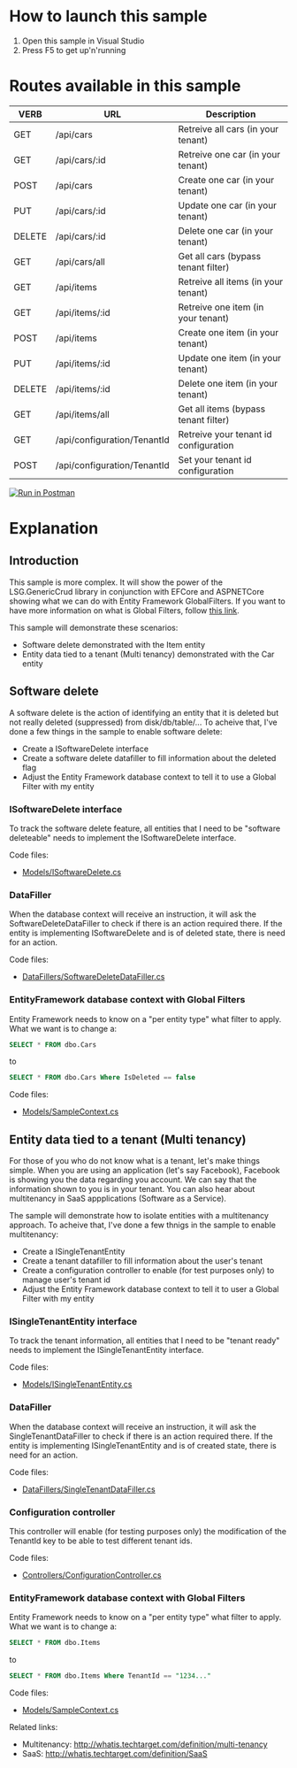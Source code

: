 # How to launch this sample
1. Open this sample in Visual Studio
2. Press F5 to get up'n'running

# Routes available in this sample

| VERB   | URL                         | Description                           |
|--------|-----------------------------|---------------------------------------|
| GET    | /api/cars                   | Retreive all cars (in your tenant)    |
| GET    | /api/cars/:id               | Retreive one car (in your tenant)     |
| POST   | /api/cars                   | Create one car (in your tenant)       |
| PUT    | /api/cars/:id               | Update one car (in your tenant)       |
| DELETE | /api/cars/:id               | Delete one car (in your tenant)       |
| GET    | /api/cars/all               | Get all cars (bypass tenant filter)   |
| GET    | /api/items                  | Retreive all items (in your tenant)   |
| GET    | /api/items/:id              | Retreive one item (in your tenant)    |
| POST   | /api/items                  | Create one item (in your tenant)      |
| PUT    | /api/items/:id              | Update one item (in your tenant)      |
| DELETE | /api/items/:id              | Delete one item (in your tenant)      |
| GET    | /api/items/all              | Get all items (bypass tenant filter)  |
| GET    | /api/configuration/TenantId | Retreive your tenant id configuration |
| POST   | /api/configuration/TenantId | Set your tenant id configuration      |

[![Run in Postman](https://run.pstmn.io/button.svg)](https://app.getpostman.com/run-collection/860c2303c6732f73793d)

# Explanation

## Introduction

This sample is more complex. It will show the power of the LSG.GenericCrud library in conjunction with EFCore and ASPNETCore showing what we can do with Entity Framework GlobalFilters. If you want to have more information on what is Global Filters, follow [this link](https://docs.microsoft.com/en-us/ef/core/querying/filters).

This sample will demonstrate these scenarios:
- Software delete demonstrated with the Item entity
- Entity data tied to a tenant (Multi tenancy) demonstrated with the Car entity

## Software delete
A software delete is the action of identifying an entity that it is deleted but not really deleted (suppressed) from disk/db/table/... To acheive that, I've done a few things in the sample to enable software delete:
- Create a ISoftwareDelete interface 
- Create a software delete datafiller to fill information about the deleted flag
- Adjust the Entity Framework database context to tell it to use a Global Filter with my entity

### ISoftwareDelete interface
To track the software delete feature, all entities that I need to be "software deleteable" needs to implement the ISoftwareDelete interface.

Code files:
- [Models/ISoftwareDelete.cs](Sample.GlobalFilters/Models/ISoftwareDelete.cs)

### DataFiller
When the database context will receive an instruction, it will ask the SoftwareDeleteDataFiller to check if there is an action required there. If the entity is implementing ISoftwareDelete and is of deleted state, there is need for an action.

Code files:
- [DataFillers/SoftwareDeleteDataFiller.cs](Sample.GlobalFilters/DataFillers/SoftwareDeleteDataFiller.cs)

### EntityFramework database context with Global Filters
Entity Framework needs to know on a "per entity type" what filter to apply. What we want is to change a:

```sql
SELECT * FROM dbo.Cars
``` 

to

```sql
SELECT * FROM dbo.Cars Where IsDeleted == false
``` 

Code files:
- [Models/SampleContext.cs](Sample.GlobalFilters/Models/SampleContext.cs)

## Entity data tied to a tenant (Multi tenancy)
For those of you who do not know what is a tenant, let's make things simple. When you are using an application (let's say Facebook), Facebook is showing you the data regarding you account. We can say that the information shown to you is in your tenant. You can also hear about multitenancy in SaaS appplications (Software as a Service).

The sample will demonstrate how to isolate entities with a multitenancy approach. To acheive that, I've done a few thnigs in the sample to enable multitenancy:
- Create a ISingleTenantEntity
- Create a tenant datafiller to fill information about the user's tenant
- Create a configuration controller to enable (for test purposes only) to manage user's tenant id
- Adjust the Entity Framework database context to tell it to user a Global Filter with my entity

### ISingleTenantEntity interface
To track the tenant information, all entities that I need to be "tenant ready" needs to implement the ISingleTenantEntity interface.

Code files:
- [Models/ISingleTenantEntity.cs](Sample.GlobalFilters/Models/ISingleTenantEntity.cs)

### DataFiller
When the database context will receive an instruction, it will ask the SingleTenantDataFiller to check if there is an action required there. If the entity is implementing ISingleTenantEntity and is of created state, there is need for an action.

Code files:
- [DataFillers/SingleTenantDataFiller.cs](Sample.GlobalFilters/DataFillers/SingleTenantDataFiller.cs)

### Configuration controller
This controller will enable (for testing purposes only) the modification of the TenantId key to be able to test different tenant ids.

Code files:
- [Controllers/ConfigurationController.cs](Sample.GlobalFilters/Controllers/ConfigurationController.cs)

### EntityFramework database context with Global Filters
Entity Framework needs to know on a "per entity type" what filter to apply. What we want is to change a:

```sql
SELECT * FROM dbo.Items
``` 

to

```sql
SELECT * FROM dbo.Items Where TenantId == "1234..."
``` 

Code files:
- [Models/SampleContext.cs](Sample.GlobalFilters/Models/SampleContext.cs)

Related links:
- Multitenancy: http://whatis.techtarget.com/definition/multi-tenancy
- SaaS: http://whatis.techtarget.com/definition/SaaS
